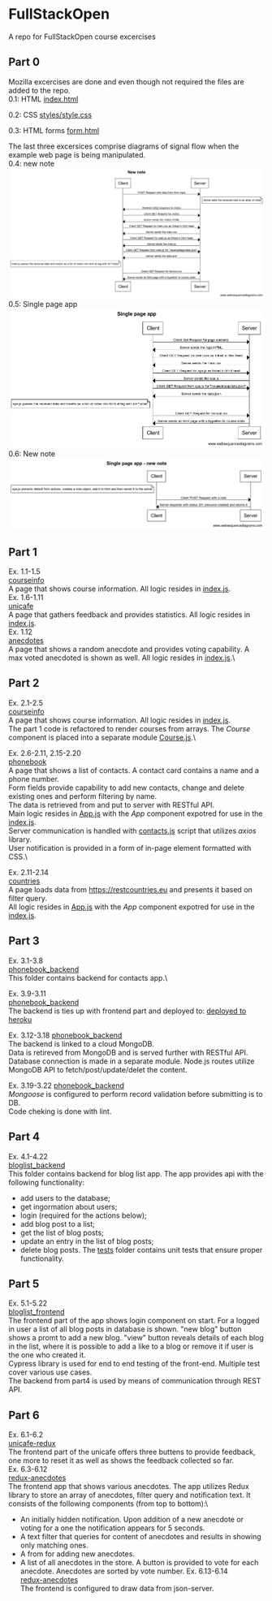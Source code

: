 # FullStackOpen
A repo for FullStackOpen course excercises

## Part 0
Mozilla excercises are done and even though not required the files are added to the repo.\
0.1: HTML
[index.html](part0/index.html)

0.2: CSS
[styles/style.css](part0/styles/style.css)

0.3: HTML forms
[form.html](part0/form.html)

The last three excersices comprise diagrams of signal flow when the example web page is being manipulated.\
0.4: new note
![Screenshot](part0/New_note.png?raw=true "New note")
0.5: Single page app
![Screenshot](part0/Single_page_app.png?raw=true "Single page app")
0.6: New note
![Screenshot](part0/Single_page_app-new_note.png?raw=true "New note")

## Part 1
Ex. 1.1-1.5\
[courseinfo](part1/courseinfo/)\
A page that shows course information. All logic resides in [index.js](part1/courseinfo/src/index.js).\
Ex. 1.6-1.11\
[unicafe](part1/unicafe/)\
A page that gathers feedback and provides statistics. All logic resides in [index.js](part1/unicafe/src/index.js).\
Ex. 1.12\
[anecdotes](part1/anecdotes/)\
A page that shows a random anecdote and provides voting capability. A max voted anecdoted is shown as well. All logic resides in [index.js](part1/anecdotes/src/index.js).\

## Part 2
Ex. 2.1-2.5\
[courseinfo](part2/courseinfo/)\
A page that shows course information. All logic resides in [index.js](part2/courseinfo/src/index.js).\
The part 1 code is refactored to render courses from arrays. The *Course* component is placed into a separate module [Course.js](part2/courseinfo/src/components/Course.js).\

Ex. 2.6-2.11, 2.15-2.20\
[phonebook](part2/phonebook/)\
A page that shows a list of contacts. A contact card contains a name and a phone number.\
Form fields provide capability to add new contacts, change and delete existing ones and perform filtering by name.\
The data is retrieved from and put to server with RESTful API.\
Main logic resides in [App.js](part2/phonebook/src/App.js) with the *App* component expotred for use in the [index.js](part2/phonebook/src/index.js).\
Server communication is handled with [contacts.js](part2/phonebook/src/services/contacts.js) script that utilizes *axios* library.\
User notification is provided in a form of in-page element formatted with CSS.\

Ex. 2.11-2.14\
[countries](part2/countries/)\
A page loads data from https://restcountries.eu and presents it based on filter query.\
All logic resides in [App.js](part2/countries/src/App.js) with the *App* component expotred for use in the [index.js](part2/countries/src/index.js).

## Part 3
Ex. 3.1-3.8\
[phonebook_backend](part3/phonebook_backend)\
This folder contains backend for contacts app.\

Ex. 3.9-3.11\
[phonebook_backend](part3/phonebook_backend)\
The backend is ties up with frontend part and deployed to:
[deployed to heroku](https://phonebook-rv.herokuapp.com/)

Ex. 3.12-3.18
[phonebook_backend](part3/phonebook_backend)\
The backend is linked to a cloud MongoDB.\
Data is retireved from MongoDB and is served further with RESTful API.\
Database connection is made in a separate module. Node.js routes utilize MongoDB API to fetch/post/update/delet the content.

Ex. 3.19-3.22
[phonebook_backend](part3/phonebook_backend)\
*Mongoose* is configured to perform record validation before submitting is to DB.\
Code cheking is done with lint.

## Part 4
Ex. 4.1-4.22\
[bloglist_backend](part4/blog_list)\
This folder contains backend for blog list app. The app provides api with the following functionality:
- add users to the database;
- get ingormation about users;
- login (required for the actions below);
- add blog post to a list;
- get the list of blog posts;
- update an entry in the list of blog posts;
- delete blog posts.
The [tests](part4/blog_list/tests) folder contains unit tests that ensure proper functionality.

## Part 5
Ex. 5.1-5.22\
[bloglist_frontend](part5/blog_list_front)\
The frontend part of the app shows login component on start. For a logged in user a list of all blog posts in database is shown. "new blog" button shows a promt to add a new blog. "view" button reveals details of each blog in the list, where it is possible to add a like to a blog or remove it if user is the one who created it.\
Cypress library is used for end to end testing of the front-end. Multiple test cover various use cases.\
The backend from part4 is used by means of communication through REST API.

## Part 6
Ex. 6.1-6.2\
[unicafe-redux](part6/unicafe-redux)\
The frontend part of the unicafe offers three buttens to provide feedback, one more to reset it as well as shows the feedback collected so far.\
Ex. 6.3-6.12\
[redux-anecdotes](part6/redux-anecdotes)\
The frontend app that shows various anecdotes. The app utilizes Redux library to store an array of anecdotes, filter query and notification text. It consists of the following components (from top to bottom):\
* An initially hidden notification. Upon addition of a new anecdote or voting for a one the notification appears for 5 seconds.
* A text filter that queries for content of anecdotes and results in showing only matching ones.
* A from for adding new anecdotes.
* A list of all anecdotes in the store. A button is provided to vote for each anecdote. Anecdotes are sorted by vote number.
Ex. 6.13-6.14\
[redux-anecdotes](part6/redux-anecdotes)\
The frontend is configured to draw data from json-server. 
